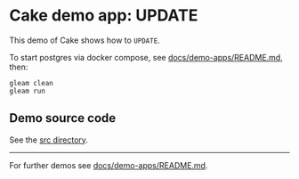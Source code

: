 # Cake demo app: UPDATE

This demo of Cake shows how to `UPDATE`.

To start postgres via docker compose, see
[docs/demo-apps/README.md](../../README.md#Installing-prerequisites), then:

```shell
gleam clean
gleam run
```

## Demo source code

See the [src directory](https://github.com/inoas/gleam-cake/blob/main/docs/demo-apps/demos/05_update/src/).

---

For further demos see [docs/demo-apps/README.md](../../README.md#available-demos).
